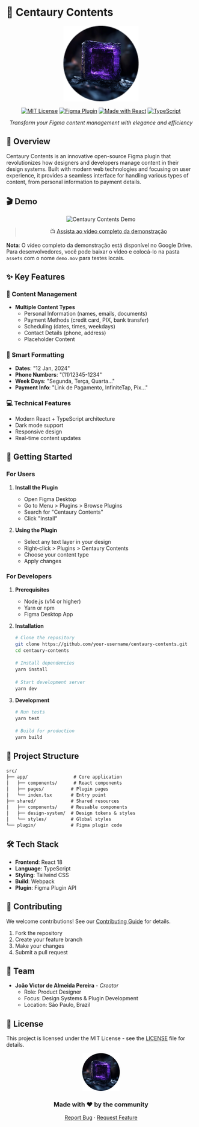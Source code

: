 # 🌿 Centaury Contents

<div align="center">
  
  <img src="assets/logo-reduzida.png" alt="Centaury Contents Logo" width="200"/>

  [![MIT License](https://img.shields.io/badge/License-MIT-green.svg)](https://choosealicense.com/licenses/mit/)
  [![Figma Plugin](https://img.shields.io/badge/Figma-Plugin-orange.svg)](https://www.figma.com/community/plugin/centaury-contents)
  [![Made with React](https://img.shields.io/badge/Made%20with-React-blue.svg)](https://reactjs.org)
  [![TypeScript](https://img.shields.io/badge/TypeScript-Ready-blue.svg)](https://www.typescriptlang.org)

  *Transform your Figma content management with elegance and efficiency*
</div>

## 🎯 Overview

Centaury Contents is an innovative open-source Figma plugin that revolutionizes how designers and developers manage content in their design systems. Built with modern web technologies and focusing on user experience, it provides a seamless interface for handling various types of content, from personal information to payment details.

## 🎬 Demo

<div align="center">
  <img src="assets/demo.gif" alt="Centaury Contents Demo" />
  
  > 📺 [Assista ao vídeo completo da demonstração](https://drive.google.com/file/d/1_wl5ZbCnhLut4YhBrNj6VplaKkm7XfHU/view?usp=sharing)
</div>

**Nota**: O vídeo completo da demonstração está disponível no Google Drive. Para desenvolvedores, você pode baixar o vídeo e colocá-lo na pasta `assets` com o nome `demo.mov` para testes locais.

## ✨ Key Features

### 📝 Content Management
- **Multiple Content Types**
  - Personal Information (names, emails, documents)
  - Payment Methods (credit card, PIX, bank transfer)
  - Scheduling (dates, times, weekdays)
  - Contact Details (phone, address)
  - Placeholder Content

### 🎨 Smart Formatting
- **Dates**: "12 Jan, 2024"
- **Phone Numbers**: "(11)12345-1234"
- **Week Days**: "Segunda, Terça, Quarta..."
- **Payment Info**: "Link de Pagamento, InfiniteTap, Pix..."

### 💻 Technical Features
- Modern React + TypeScript architecture
- Dark mode support
- Responsive design
- Real-time content updates

## 🚀 Getting Started

### For Users

1. **Install the Plugin**
   - Open Figma Desktop
   - Go to Menu > Plugins > Browse Plugins
   - Search for "Centaury Contents"
   - Click "Install"

2. **Using the Plugin**
   - Select any text layer in your design
   - Right-click > Plugins > Centaury Contents
   - Choose your content type
   - Apply changes

### For Developers

1. **Prerequisites**
   - Node.js (v14 or higher)
   - Yarn or npm
   - Figma Desktop App

2. **Installation**
   ```bash
   # Clone the repository
   git clone https://github.com/your-username/centaury-contents.git
   cd centaury-contents

   # Install dependencies
   yarn install

   # Start development server
   yarn dev
   ```

3. **Development**
   ```bash
   # Run tests
   yarn test

   # Build for production
   yarn build
   ```

## 🔧 Project Structure

```
src/
├── app/                 # Core application
│   ├── components/      # React components
│   ├── pages/          # Plugin pages
│   └── index.tsx       # Entry point
├── shared/             # Shared resources
│   ├── components/     # Reusable components
│   ├── design-system/  # Design tokens & styles
│   └── styles/         # Global styles
└── plugin/             # Figma plugin code
```

## 🛠️ Tech Stack

- **Frontend**: React 18
- **Language**: TypeScript
- **Styling**: Tailwind CSS
- **Build**: Webpack
- **Plugin**: Figma Plugin API

## 🤝 Contributing

We welcome contributions! See our [Contributing Guide](CONTRIBUTING.md) for details.

1. Fork the repository
2. Create your feature branch
3. Make your changes
4. Submit a pull request

## 👥 Team

- **João Victor de Almeida Pereira** - *Creator*
  - Role: Product Designer
  - Focus: Design Systems & Plugin Development
  - Location: São Paulo, Brazil

## 📝 License

This project is licensed under the MIT License - see the [LICENSE](LICENSE) file for details.

<div align="center">
  <img src="assets/logo-reduzida.png" alt="Centaury Contents Logo" width="100"/>
  
  ### Made with ❤️ by the community

  [Report Bug](https://github.com/your-username/centaury-contents/issues) · [Request Feature](https://github.com/your-username/centaury-contents/issues)
</div> 